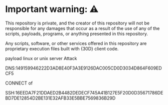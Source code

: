 # Important warning: ⚠️
This repository is private, and the creator of this repository will not be responsible for any damages that occur as a result of the use of any of the scripts, payloads, programs, or anything presented in this repository.

Any scripts, software, or other services offered in this repository are proprietary execution files built with {30D} client code.

payload linux or unix server Attack

DNS:149159946222D3AD8E40F3A3E9126DAC005CD0D3034D864F609EDCF5

CONNECT of

SSH:16EEDA7F21DDAED2B4482DEDECF745A41B127E5F20D0D35671786DEBD7DE12854D2BE131E32AFB33E5BBE7569836B29D
